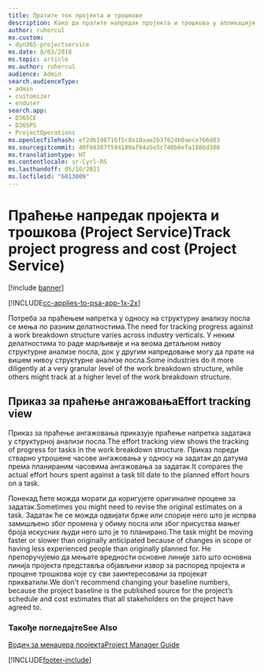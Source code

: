 ```yaml
---
title: Пратите ток пројекта и трошкове
description: Како да пратите напредак пројекта и трошкова у апликацији Project Service
author: ruhercul
ms.custom:
- dyn365-projectservice
ms.date: 8/03/2018
ms.topic: article
ms.author: ruhercul
audience: Admin
search.audienceType:
- admin
- customizer
- enduser
search.app:
- D365CE
- D365PS
- ProjectOperations
ms.openlocfilehash: ef2db198716f5c8a18aae2b37624b0aece766d83
ms.sourcegitcommit: 40f68387f594180af64a5e5c748b6efa188bd300
ms.translationtype: HT
ms.contentlocale: sr-Cyrl-RS
ms.lasthandoff: 05/10/2021
ms.locfileid: "6013009"
---
```

# <a name="track-project-progress-and-cost-project-service"></a><span data-ttu-id="6b16d-103">Праћење напредак пројекта и трошкова (Project Service)</span><span class="sxs-lookup"><span data-stu-id="6b16d-103">Track project progress and cost (Project Service)</span></span>

[!include [banner](../includes/psa-now-project-operations.md)]

[!INCLUDE[cc-applies-to-psa-app-1x-2x](../includes/cc-applies-to-psa-app-1x-2x.md)]

<span data-ttu-id="6b16d-104">Потреба за праћењем напретка у односу на структурну анализу посла се мења по разним делатностима.</span><span class="sxs-lookup"><span data-stu-id="6b16d-104">The need for tracking progress against a work breakdown structure varies across industry verticals.</span></span> <span data-ttu-id="6b16d-105">У неким делатностима то раде марљивије и на веома детаљном нивоу структурне анализе посла, док у другим напредовање могу да прате на вишем нивоу структурне анализе посла.</span><span class="sxs-lookup"><span data-stu-id="6b16d-105">Some industries do it more diligently at a very granular level of the work breakdown structure, while others might track at a higher level of the work breakdown structure.</span></span>  
  
## <a name="effort-tracking-view"></a><span data-ttu-id="6b16d-106">Приказ за праћење ангажовања</span><span class="sxs-lookup"><span data-stu-id="6b16d-106">Effort tracking view</span></span>  
<span data-ttu-id="6b16d-107">Приказ за праћење ангажовања приказује праћење напретка задатака у структурној анализи посла.</span><span class="sxs-lookup"><span data-stu-id="6b16d-107">The effort tracking view shows the tracking of progress for tasks in the work breakdown structure.</span></span> <span data-ttu-id="6b16d-108">Приказ пореди стварно утрошене часове ангажовања у односу на задатак до датума према планираним часовима ангажовања за задатак.</span><span class="sxs-lookup"><span data-stu-id="6b16d-108">It compares the actual effort hours spent against a task till date to the planned effort hours on a task.</span></span>  
  
<span data-ttu-id="6b16d-109">Понекад ћете можда морати да коригујете оригиналне процене за задатак.</span><span class="sxs-lookup"><span data-stu-id="6b16d-109">Sometimes you might need to revise the original estimates on a task.</span></span> <span data-ttu-id="6b16d-110">Задатак ће се можда одвијати брже или спорије него што је испрва замишљено због промена у обиму посла или због присуства мањег броја искусних људи него што је то планирано.</span><span class="sxs-lookup"><span data-stu-id="6b16d-110">The task might be moving faster or slower than originally anticipated because of changes in scope or having less experienced people than originally planned for.</span></span> <span data-ttu-id="6b16d-111">Не препоручујемо да мењате вредности основне линије зато што основна линија пројекта представља објављени извор за распоред пројекта и процене трошкова које су сви заинтересовани за пројекат прихватили.</span><span class="sxs-lookup"><span data-stu-id="6b16d-111">We don't recommend changing your baseline numbers, because the project baseline is the published source for the project’s schedule and cost estimates that all stakeholders on the project have agreed to.</span></span>  
  
### <a name="see-also"></a><span data-ttu-id="6b16d-112">Такође погледајте</span><span class="sxs-lookup"><span data-stu-id="6b16d-112">See Also</span></span>  
 [<span data-ttu-id="6b16d-113">Водич за менаџера пројекта</span><span class="sxs-lookup"><span data-stu-id="6b16d-113">Project Manager Guide</span></span>](../psa/project-manager-guide.md)


[!INCLUDE[footer-include](../includes/footer-banner.md)]